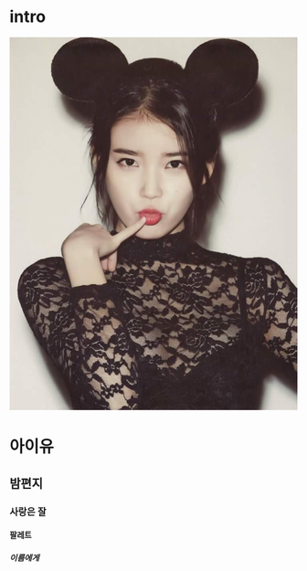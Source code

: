 # intro
![아이유](https://github.com/IUlovely/intro/blob/master/FB_IMG_1443439791271.jpg?raw=truehttps://www.youtube.com/watch?v=d9IxdwEFk1c)
# 아이유
## 밤편지
### 사랑은 잘
#### 팔레트
##### 이름에게

